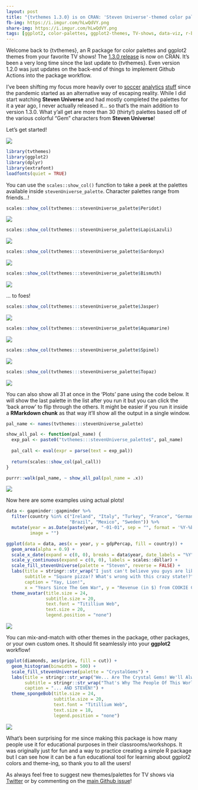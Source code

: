 ```yaml
---
layout: post
title: "{tvthemes 1.3.0} is on CRAN: 'Steven Universe'-themed color palettes for ggplot2!"
fb-img: https://i.imgur.com/hLwQdVY.png
share-img: https://i.imgur.com/hLwQdVY.png
tags: [ggplot2, color-palettes, ggplot2-themes, TV-shows, data-viz, r-bloggers]
---
```


Welcome back to {tvthemes}, an R package for color palettes and ggplot2
themes from your favorite TV shows! The [1.3.0
release](https://cran.r-project.org/package=tvthemes) is now on CRAN.
It’s been a very long time since the last update to {tvthemes}. Even
version 1.2.0 was just updates on the back-end of things to implement
Github Actions into the package workflow.

I’ve been shifting my focus more heavily over to
[soccer](https://ryo-n7.github.io/2021-12-20-jleague-2021-endseason-review/)
[analytics](https://ryo-n7.github.io/2021-09-23-CanPL-GoogleDrive-GithubActions-Tutorial/)
[stuff](https://ryo-n7.github.io/2020-05-14-webscrape-soccer-data-with-R/)
since the pandemic started as an alternative way of escaping reality.
While I did start watching **Steven Universe** and had mostly completed
the palettes for it a year ago, I never actually released it… so that’s
the main addition to version 1.3.0. What y’all get are more than 30
(thirty!) palettes based off of the various colorful “Gem” characters
from **Steven Universe**!

Let’s get started!

![](../assets/2022-03-17-tvthemes-1.3.0-announcement_files/stevenUniverse-1.png)

``` r
library(tvthemes)
library(ggplot2)
library(dplyr)
library(extrafont)
loadfonts(quiet = TRUE)
```

You can use the `scales::show_col()` function to take a peek at the
palettes available inside `stevenUniverse_palette`. Character palettes
range from friends…!

``` r
scales::show_col(tvthemes:::stevenUniverse_palette$Peridot)
```

![](../assets/2022-03-17-tvthemes-1.3.0-announcement_files/unnamed-chunk-2-1.png)

``` r
scales::show_col(tvthemes:::stevenUniverse_palette$LapisLazuli)
```

![](../assets/2022-03-17-tvthemes-1.3.0-announcement_files/unnamed-chunk-2-2.png)

``` r
scales::show_col(tvthemes:::stevenUniverse_palette$Sardonyx)
```

![](../assets/2022-03-17-tvthemes-1.3.0-announcement_files/unnamed-chunk-2-3.png)

``` r
scales::show_col(tvthemes:::stevenUniverse_palette$Bismuth)
```

![](../assets/2022-03-17-tvthemes-1.3.0-announcement_files/unnamed-chunk-2-4.png)

… to foes!

``` r
scales::show_col(tvthemes:::stevenUniverse_palette$Jasper)
```

![](../assets/2022-03-17-tvthemes-1.3.0-announcement_files/unnamed-chunk-3-1.png)

``` r
scales::show_col(tvthemes:::stevenUniverse_palette$Aquamarine)
```

![](../assets/2022-03-17-tvthemes-1.3.0-announcement_files/unnamed-chunk-3-2.png)

``` r
scales::show_col(tvthemes:::stevenUniverse_palette$Spinel)
```

![](../assets/2022-03-17-tvthemes-1.3.0-announcement_files/unnamed-chunk-3-3.png)

``` r
scales::show_col(tvthemes:::stevenUniverse_palette$Topaz)
```

![](../assets/2022-03-17-tvthemes-1.3.0-announcement_files/unnamed-chunk-3-4.png)

You can also show all 31 at once in the ‘Plots’ pane using the code
below. It will show the last palette in the list after you run it but
you can click the ‘back arrow’ to flip through the others. It might be
easier if you run it inside a **RMarkdown chunk** as that way it’ll show
all the output in a single window.

``` r
pal_name <- names(tvthemes:::stevenUniverse_palette)

show_all_pal <- function(pal_name) {
  exp_pal <- paste0("tvthemes:::stevenUniverse_palette$", pal_name)
  
  pal_call <- eval(expr = parse(text = exp_pal))
  
  return(scales::show_col(pal_call))
}

purrr::walk(pal_name, ~ show_all_pal(pal_name = .x))
```

![](../assets/2022-03-17-tvthemes-1.3.0-announcement_files/all-palette.PNG)

Now here are some examples using actual plots!

``` r
data <- gapminder::gapminder %>% 
  filter(country %in% c("Ireland", "Italy", "Turkey", "France", "Germany", 
                        "Brazil", "Mexico", "Sweden")) %>% 
  mutate(year = as.Date(paste(year, "-01-01", sep = "", format = '%Y-%b-%d')),
         image = "")

ggplot(data = data, aes(x = year, y = gdpPercap, fill = country)) +
  geom_area(alpha = 0.9) +
  scale_x_date(expand = c(0, 0), breaks = data$year, date_labels = "%Y") +
  scale_y_continuous(expand = c(0, 0), labels = scales::dollar) +
  scale_fill_stevenUniverse(palette = "Steven", reverse = FALSE) +
  labs(title = stringr::str_wrap("I just can't believe you guys are like a bazillion years old! How do you find a cake big enough for all that many candles?", width = 70),
       subtitle = "Square pizza!? What's wrong with this crazy state!?",
       caption = "Yay, Lion!",
       x = "Years Since The Gem War", y = "Revenue (in $) from COOKIE CAT sold!") +
  theme_avatar(title.size = 24,
               subtitle.size = 20,
               text.font = "Titillium Web", 
               text.size = 20,
               legend.position = "none")
```

![](../assets/2022-03-17-tvthemes-1.3.0-announcement_files/stevenUniverse-1.png)

You can mix-and-match with other themes in the package, other packages,
or your own custom ones. It should fit seamlessly into your **ggplot2**
workflow!

``` r
ggplot(diamonds, aes(price, fill = cut)) +
  geom_histogram(binwidth = 500) +
  scale_fill_stevenUniverse(palette = "CrystalGems") +
  labs(title = stringr::str_wrap("We... Are The Crystal Gems! We'll Always Save The Day! And If You Think We Can't, We'll Always Find A Way!", width = 70),
       subtitle = stringr::str_wrap("That's Why The People Of This World... Believe In: Garnet, Amethyst... Aaand Pearl!", width = 70),
       caption = "... AND STEVEN!") +
  theme_spongeBob(title.size = 24,
                  subtitle.size = 20,
                  text.font = "Titillium Web",
                  text.size = 18,
                  legend.position = "none")
```

![](../assets/2022-03-17-tvthemes-1.3.0-announcement_files/CrystalGems-1.png)

What’s been surprising for me since making this package is how many
people use it for educational purposes in their classrooms/workshops. It
was originally just for fun and a way to practice creating a simple R
package but I can see how it can be a fun educational tool for learning
about ggplot2 colors and theme-ing, so thank you to all the users!

As always feel free to suggest new themes/palettes for TV shows via
[Twitter](https://twitter.com/R_by_Ryo) or by commenting on the [main
Github issue](https://github.com/Ryo-N7/tvthemes/issues/2)!

<center>
<script type='text/javascript' src='https://storage.ko-fi.com/cdn/widget/Widget_2.js'></script>
<script type='text/javascript'>kofiwidget2.init('Buy Me A Coffee!', '#29abe0', 'O4O342A2A');kofiwidget2.draw();</script>
<center/>
